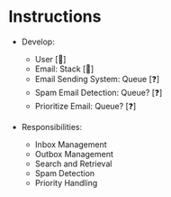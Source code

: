 # Instructions
- Develop:
    - User [🔨] 
    - Email: Stack [🔨]
    - Email Sending System: Queue [❓]
    - Spam Email Detection: Queue? [❓]
    - Prioritize Email: Queue? [❓]

- Responsibilities:
    - Inbox Management
    - Outbox Management
    - Search and Retrieval
    - Spam Detection
    - Priority Handling
